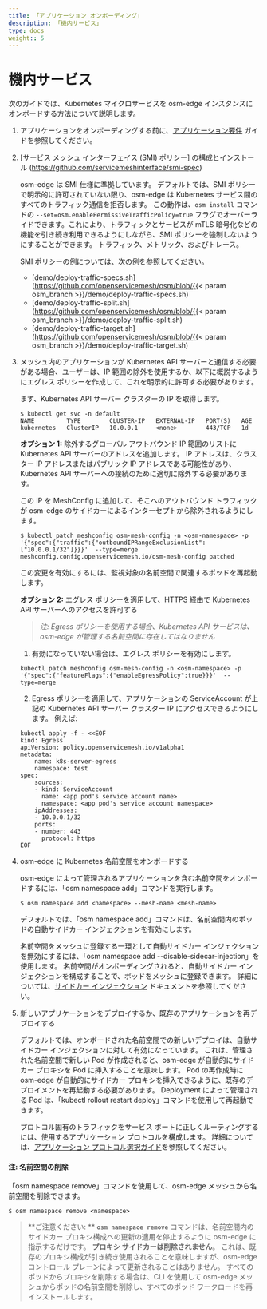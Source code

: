 ```yaml
---
title: 「アプリケーション オンボーディング」
description: 「機内サービス」
type: docs
weight:: 5
---
```


# 機内サービス
次のガイドでは、Kubernetes マイクロサービスを osm-edge インスタンスにオンボードする方法について説明します。

1. アプリケーションをオンボーディングする前に、[アプリケーション要件](docs/guides/app_onboarding/prereqs) ガイドを参照してください。

2. [サービス メッシュ インターフェイス (SMI) ポリシー] の構成とインストール (https://github.com/servicemeshinterface/smi-spec)

    osm-edge は SMI 仕様に準拠しています。 デフォルトでは、SMI ポリシーで明示的に許可されていない限り、osm-edge は Kubernetes サービス間のすべてのトラフィック通信を拒否します。 この動作は、`osm install` コマンドの `--set=osm.enablePermissiveTrafficPolicy=true` フラグでオーバーライドできます。これにより、トラフィックとサービスが mTLS 暗号化などの機能を引き続き利用できるようにしながら、SMI ポリシーを強制しないようにすることができます。 トラフィック、メトリック、およびトレース。

    SMI ポリシーの例については、次の例を参照してください。
    - [demo/deploy-traffic-specs.sh](https://github.com/openservicemesh/osm/blob/{{< param osm_branch >}}/demo/deploy-traffic-specs.sh)
    - [demo/deploy-traffic-split.sh](https://github.com/openservicemesh/osm/blob/{{< param osm_branch >}}/demo/deploy-traffic-split.sh)
    - [demo/deploy-traffic-target.sh](https://github.com/openservicemesh/osm/blob/{{< param osm_branch >}}/demo/deploy-traffic-target.sh)

3. メッシュ内のアプリケーションが Kubernetes API サーバーと通信する必要がある場合、ユーザーは、IP 範囲の除外を使用するか、以下に概説するようにエグレス ポリシーを作成して、これを明示的に許可する必要があります。

   まず、Kubernetes API サーバー クラスターの IP を取得します。
   ```console
   $ kubectl get svc -n default
   NAME         TYPE        CLUSTER-IP   EXTERNAL-IP   PORT(S)   AGE
   kubernetes   ClusterIP   10.0.0.1     <none>        443/TCP   1d
   ```

   **オプション 1:** 除外するグローバル アウトバウンド IP 範囲のリストに Kubernetes API サーバーのアドレスを追加します。 IP アドレスは、クラスター IP アドレスまたはパブリック IP アドレスである可能性があり、Kubernetes API サーバーへの接続のために適切に除外する必要があります。

    この IP を MeshConfig に追加して、そこへのアウトバウンド トラフィックが osm-edge のサイドカーによるインターセプトから除外されるようにします。
    ```console
    $ kubectl patch meshconfig osm-mesh-config -n <osm-namespace> -p '{"spec":{"traffic":{"outboundIPRangeExclusionList":["10.0.0.1/32"]}}}'  --type=merge
    meshconfig.config.openservicemesh.io/osm-mesh-config patched
    ```
    
    この変更を有効にするには、監視対象の名前空間で関連するポッドを再起動します。

    **オプション 2:** エグレス ポリシーを適用して、HTTPS 経由で Kubernetes API サーバーへのアクセスを許可する
   
   > _注: Egress ポリシーを使用する場合、Kubernetes API サービスは、osm-edge が管理する名前空間に存在してはなりません_

    1. 有効になっていない場合は、エグレス ポリシーを有効にします。
    ```console
    kubectl patch meshconfig osm-mesh-config -n <osm-namespace> -p '{"spec":{"featureFlags":{"enableEgressPolicy":true}}}'  --type=merge
    ```
   
    2. Egress ポリシーを適用して、アプリケーションの ServiceAccount が上記の Kubernetes API サーバー クラスター IP にアクセスできるようにします。
     例えば: 
    ```console
    kubectl apply -f - <<EOF
    kind: Egress
    apiVersion: policy.openservicemesh.io/v1alpha1
    metadata:
        name: k8s-server-egress
        namespace: test
    spec:
        sources:
        - kind: ServiceAccount
          name: <app pod's service account name>
          namespace: <app pod's service account namespace>
        ipAddresses:
        - 10.0.0.1/32
        ports:
        - number: 443
          protocol: https
    EOF
    ```  

4. osm-edge に Kubernetes 名前空間をオンボードする

    osm-edge によって管理されるアプリケーションを含む名前空間をオンボードするには、「osm namespace add」コマンドを実行します。

    ```console
    $ osm namespace add <namespace> --mesh-name <mesh-name>
    ```

    デフォルトでは、「osm namespace add」コマンドは、名前空間内のポッドの自動サイドカー インジェクションを有効にします。

     名前空間をメッシュに登録する一環として自動サイドカー インジェクションを無効にするには、「osm namespace add <namespace> --disable-sidecar-injection」を使用します。
     名前空間がオンボーディングされると、自動サイドカー インジェクションを構成することで、ポッドをメッシュに登録できます。 詳細については、[サイドカー インジェクション](docs/guides/app_onboarding/sidecar_injection) ドキュメントを参照してください。

5. 新しいアプリケーションをデプロイするか、既存のアプリケーションを再デプロイする

    デフォルトでは、オンボードされた名前空間での新しいデプロイは、自動サイドカー インジェクションに対して有効になっています。 これは、管理された名前空間で新しい Pod が作成されると、osm-edge が自動的にサイドカー プロキシを Pod に挿入することを意味します。
     Pod の再作成時に osm-edge が自動的にサイドカー プロキシを挿入できるように、既存のデプロイメントを再起動する必要があります。 Deployment によって管理される Pod は、「kubectl rollout restart deploy」コマンドを使用して再起動できます。

    プロトコル固有のトラフィックをサービス ポートに正しくルーティングするには、使用するアプリケーション プロトコルを構成します。 詳細については、[アプリケーション プロトコル選択ガイド](docs/guides/app_onboarding/app_protocol_selection)を参照してください。

#### 注: 名前空間の削除
「osm namespace remove」コマンドを使用して、osm-edge メッシュから名前空間を削除できます。
```console
$ osm namespace remove <namespace>
```

> **ご注意ください: **
> **`osm namespace remove`** コマンドは、名前空間内のサイドカー プロキシ構成への更新の適用を停止するように osm-edge に指示するだけです。 **プロキシ サイドカーは削除されません**。 これは、既存のプロキシ構成が引き続き使用されることを意味しますが、osm-edge コントロール プレーンによって更新されることはありません。 すべてのポッドからプロキシを削除する場合は、CLI を使用して osm-edge メッシュからポッドの名前空間を削除し、すべてのポッド ワークロードを再インストールします。

